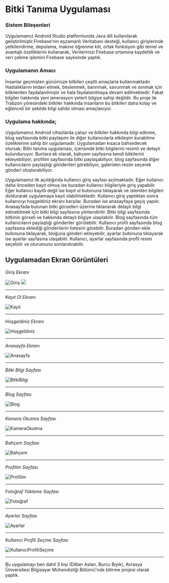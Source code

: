 # Bitki Tanıma Uygulaması

### Sistem Bileşenleri

Uygulamamız Android Studio platformunda Java dili kullanılarak geliştirilmiştir.Firebase’nin eşzamanlı Veritabanı desteği, kullanıcı girişlerinde yetkilendirme, depolama, makine öğrenme kiti, ortak fonksiyon gibi temel ve avantajlı özelliklerini kullanarak, Verilerimizi Firebase ortamına kaydettik ve veri çekme işlemini Firebase sayesinde yaptık.

### Uygulamanın Amacı

İnsanlar geçmişten günümüze bitkileri çeşitli amaçlarla kullanmaktadır. Hastalıklarını tedavi etmek, beslenmek, barınmak, savunmak ve ısınmak için bitkilerden faydalanılmıştır ve hala faydalanılmaya devam edilmektedir. Fakat bilgiler hakkında yeni jenerasyon yeterli bilgiye sahip değildir. Bu proje ile Trabzon yöresindeki bitkiler hakkında insanların bu bitkileri daha kolay ve eğlenceli bir şekilde bilgi sahibi olması amaçlanıyor. 

### Uygulama hakkında;


Uygulamamız Android cihazlarda çalışır ve bitkiler hakkında bilgi edinme, blog sayfasında bitki paylaşımı ile diğer kullanıcılarla etkileşim kurabilme özeliklerine sahip bir uygulamadır. Uygulamadan kısaca bahsedecek olursak; Bitki tanıma uygulaması, içerisinde bitki bilgilerini resimli ve detaylı bulunduruyor. Bunlara ek olarak, bahçem sayfasına kendi bitkilerini ekleyebiliyor, profilim sayfasında bitki paylaşabiliyor, blog sayfasında diğer kullanıcıların paylaştığı gönderileri görebiliyor, galeriden resim seçerek gönderi oluşturabiliyor. 

Uygulamamız ilk açıldığında kullanıcı giriş sayfası açılmaktadır. Eğer kullanıcı daha önceden kayıt olmuş ise buradan kullanıcı bilgileriyle giriş yapabilir. Eğer kullanıcı kayıtlı değil ise kayıt ol butonuna tıklayarak ve istenilen bilgileri doldurarak uygulamaya kayıt olabilmektedir. Kullanıcı giriş yaptıktan sonra kullanıcıyı hoşgeldiniz ekranı karşılar. Buradan ise anasayfaya geçiş yapılır. Anasayfada bulunan bitki görselleri üzerine tıklanarak detaylı bilgi edinebilmek için bitki bilgi sayfasına yönlendirilir. Bitki bilgi sayfasında bitkinin görseli ve hakkında detaylı bilgiye ulaşılabilir. Blog sayfasında tüm kullanıcıların paylaştığı gönderiler görülebilir. Kullanıcı profil sayfasında blog sayfasına eklediği gönderilerin listesini görebilir. Buradan gönderi ekle butonuna tıklayarak, bloğuna gönderi ekleyebilir, ayarlar butonuna tıklayarak ise ayarlar sayfasına ulaşabilir. Kullanıcı, ayarlar sayfasında profil resmi seçebilir ve oturumunu sonlandırabilir.


## Uygulamadan Ekran Görüntüleri

*Giriş Ekranı*


![Giriş](https://imgyukle.com/f/2022/03/09/EiMQrM.png)
<img heigth="70" src="https://imgyukle.com/f/2022/03/09/EiMQrM.png" />

-------------------------------------------

*Kayıt Ol Ekranı*

![Kayıt](https://imgyukle.com/i/EilZRb)

-------------------------------------------

*Hoşgeldiniz Ekranı*

![Hoşgeldiniz](https://imgyukle.com/i/EilwvR)

-----------------------------------------

*Anasayfa Ekranı*

![Anasayfa](https://imgyukle.com/i/EildsP)

------------------------------------------

*Bitki Bilgi Sayfası*

![BitkiBilgi](https://imgyukle.com/i/EilfTc)

--------------------------------------------

*Blog Sayfası*

![Blog](https://imgyukle.com/i/Eil06e)

--------------------------------------------

*Kamera Okutma Sayfası*

![KameraOkutma](https://imgyukle.com/i/EilbOs)

--------------------------------------------

*Bahçem Sayfası*

![Bahçem](https://imgyukle.com/i/Eil6At)

--------------------------------------------

*Profilim Sayfası*

![Profilim](https://imgyukle.com/i/EilACN)

--------------------------------------------
*Fotoğraf Yükleme Sayfası*

![Fotoğraf](https://imgyukle.com/i/Eittfp)

--------------------------------------------

*Ayarlar Sayfası*

![Ayarlar](https://imgyukle.com/i/Eitlz6)

--------------------------------------------
*Kullanıcı Profili Seçme Sayfası*

![KullanıcıProfiliSeçme](https://imgyukle.com/i/EitMuy)

--------------------------------------------
Bu uygulamayı ben dahil 3 kişi (Dilber Aslan, Burcu Bıyık), Avrasya Üniversitesi Bilgisayar Mühendisliği Bölümü'nde bitirme projesi olarak yaptık.
